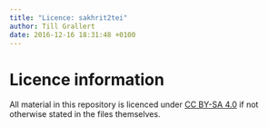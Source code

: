 ```yaml
---
title: "Licence: sakhrit2tei"
author: Till Grallert
date: 2016-12-16 18:31:48 +0100
---
```


# Licence information

All material in this repository is licenced under [CC BY-SA 4.0](http://creativecommons.org/licenses/by-sa/4.0/) if not otherwise stated in the files themselves.
